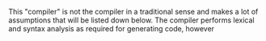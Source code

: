 This "compiler" is not the compiler in a traditional sense and makes a lot of assumptions that will be listed down below. The compiler performs lexical and syntax analysis as required for generating code, however 
